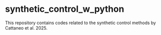 # synthetic_control_w_python
This repository contains codes related to the synthetic control methods by Cattaneo et al. 2025. 
